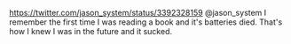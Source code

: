 https://twitter.com/jason_system/status/3392328159 @jason_system I remember the first time I was reading a book and it's batteries died. That's how I  knew I was in the future and it sucked.